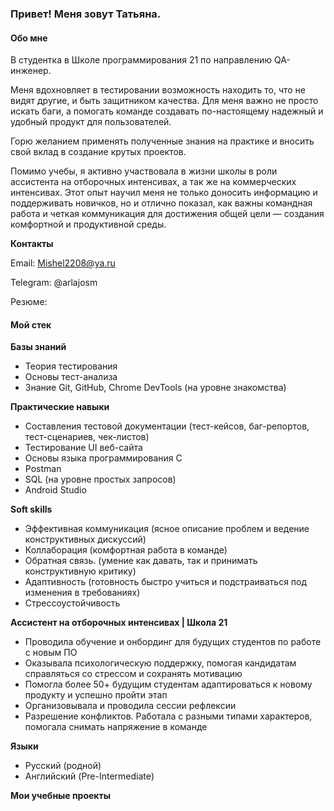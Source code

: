 ### Привет! Меня зовут Татьяна.
#### Обо мне

В студентка в Школе программирования 21 по направлению QA-инженер. 

Меня вдохновляет в тестировании возможность находить то, что не видят другие, и быть защитником качества. Для меня важно не просто искать баги, а помогать команде создавать по-настоящему надежный и удобный продукт для пользователей.

Горю желанием применять полученные знания на практике и вносить свой вклад в создание крутых проектов.

Помимо учебы, я активно участвовала в жизни школы в роли ассистента на отборочных интенсивах, а так же на коммерческих интенсивах. Этот опыт научил меня не только доносить информацию и поддерживать новичков, но и отлично показал, как важны командная работа и четкая коммуникация для достижения общей цели — создания комфортной и продуктивной среды.

 **Контакты**

Email: Mishel2208@ya.ru

Telegram: @arlajosm

Резюме:

#### Мой стек 

**Базы знаний**

- Теория тестирования
- Основы тест-анализа
- Знание Git, GitHub, Chrome DevTools (на уровне знакомства)
  
**Практические навыки**

- Составления тестовой документации (тест-кейсов, баг-репортов, тест-сценариев, чек-листов)
- Тестирование UI веб-сайта
- Основы языка программирования C
- Postman
- SQL (на уровне простых запросов)
- Android Studio

**Soft skills**

- Эффективная коммуникация (ясное описание проблем и ведение конструктивных дискуссий)
- Коллаборация (комфортная работа в команде)
- Обратная связь. (умение как давать, так и принимать конструктивную критику)
- Адаптивность (готовность быстро учиться и подстраиваться под изменения в требованиях)
- Стрессоустойчивость

**Ассистент на отборочных интенсивах | Школа 21**

- Проводила обучение и онбординг для будущих студентов по работе с новым ПО
- Оказывала психологическую поддержку, помогая кандидатам справляться со стрессом и сохранять мотивацию
- Помогла более 50+ будущим студентам адаптироваться к новому продукту и успешно пройти этап
- Организовывала и проводила сессии рефлексии
- Разрешение конфликтов. Работала с разными типами характеров, помогала снимать напряжение в команде

**Языки**
- Русский (родной)
- Английский (Pre-Intermediate)

**Мои учебные проекты**

